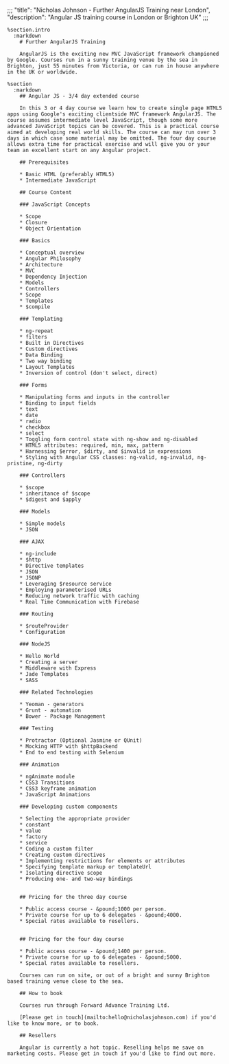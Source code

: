 ;;;
"title": "Nicholas Johnson - Further AngularJS Training near London",
"description": "Angular JS training course in London or Brighton UK"
;;;

    %section.intro
      :markdown
        # Further AngularJS Training

        AngularJS is the exciting new MVC JavaScript framework championed by Google. Courses run in a sunny training venue by the sea in Brighton, just 55 minutes from Victoria, or can run in house anywhere in the UK or worldwide.

    %section
      :markdown
        ## Angular JS - 3/4 day extended course

        In this 3 or 4 day course we learn how to create single page HTML5 apps using Google's exciting clientside MVC framework AngularJS. The course assumes intermediate level JavaScript, though some more advanced JavaScript topics can be covered. This is a practical course aimed at developing real world skills. The course can may run over 3 days in which case some material may be omitted. The four day course allows extra time for practical exercise and will give you or your team an excellent start on any Angular project.

        ## Prerequisites

        * Basic HTML (preferably HTML5)
        * Intermediate JavaScript

        ## Course Content

        ### JavaScript Concepts

        * Scope
        * Closure
        * Object Orientation

        ### Basics

        * Conceptual overview
        * Angular Philosophy
        * Architecture
        * MVC
        * Dependency Injection
        * Models
        * Controllers
        * Scope
        * Templates
        * $compile

        ### Templating

        * ng-repeat
        * filters
        * Built in Directives
        * Custom directives
        * Data Binding
        * Two way binding
        * Layout Templates
        * Inversion of control (don't select, direct)

        ### Forms

        * Manipulating forms and inputs in the controller
        * Binding to input fields
        * text
        * date
        * radio
        * checkbox
        * select
        * Toggling form control state with ng-show and ng-disabled
        * HTML5 attributes: required, min, max, pattern
        * Harnessing $error, $dirty, and $invalid in expressions
        * Styling with Angular CSS classes: ng-valid, ng-invalid, ng-pristine, ng-dirty

        ### Controllers

        * $scope
        * inheritance of $scope
        * $digest and $apply

        ### Models

        * Simple models
        * JSON

        ### AJAX

        * ng-include
        * $http
        * Directive templates
        * JSON
        * JSONP
        * Leveraging $resource service
        * Employing parameterised URLs
        * Reducing network traffic with caching
        * Real Time Communication with Firebase

        ### Routing

        * $routeProvider
        * Configuration

        ### NodeJS

        * Hello World
        * Creating a server
        * Middleware with Express
        * Jade Templates
        * SASS

        ### Related Technologies

        * Yeoman - generators
        * Grunt - automation
        * Bower - Package Management

        ### Testing

        * Protractor (Optional Jasmine or QUnit)
        * Mocking HTTP with $httpBackend
        * End to end testing with Selenium

        ### Animation

        * ngAnimate module
        * CSS3 Transitions
        * CSS3 keyframe animation
        * JavaScript Animations

        ### Developing custom components

        * Selecting the appropriate provider
        * constant
        * value
        * factory
        * service
        * Coding a custom filter
        * Creating custom directives
        * Implementing restrictions for elements or attributes
        * Specifying template markup or templateUrl
        * Isolating directive scope
        * Producing one- and two-way bindings


        ## Pricing for the three day course

        * Public access course - &pound;1000 per person.
        * Private course for up to 6 delegates - &pound;4000.
        * Special rates available to resellers.


        ## Pricing for the four day course

        * Public access course - &pound;1400 per person.
        * Private course for up to 6 delegates - &pound;5000.
        * Special rates available to resellers.

        Courses can run on site, or out of a bright and sunny Brighton based training venue close to the sea.

        ## How to book

        Courses run through Forward Advance Training Ltd.

        [Please get in touch](mailto:hello@nicholasjohnson.com) if you'd like to know more, or to book.

        ## Resellers

        Angular is currently a hot topic. Reselling helps me save on marketing costs. Please get in touch if you'd like to find out more.
